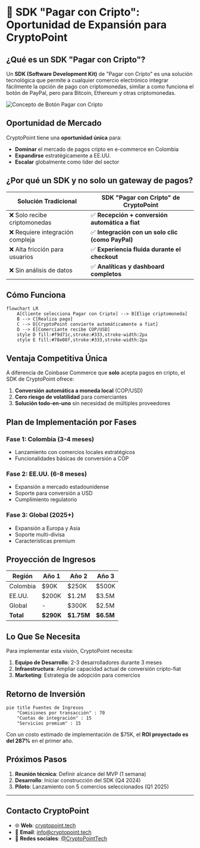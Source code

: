 # 🚀 SDK "Pagar con Cripto": Oportunidad de Expansión para CryptoPoint

## ¿Qué es un SDK "Pagar con Cripto"?

Un **SDK (Software Development Kit)** de "Pagar con Cripto" es una solución tecnológica que permite a cualquier comercio electrónico integrar fácilmente la opción de pago con criptomonedas, similar a como funciona el botón de PayPal, pero para Bitcoin, Ethereum y otras criptomonedas.

![Concepto de Botón Pagar con Cripto](https://via.placeholder.com/600x300?text=Bot%C3%B3n+Pagar+con+Cripto)

## Oportunidad de Mercado

CryptoPoint tiene una **oportunidad única** para:

- **Dominar** el mercado de pagos cripto en e-commerce en Colombia
- **Expandirse** estratégicamente a EE.UU.
- **Escalar** globalmente como líder del sector

## ¿Por qué un SDK y no solo un gateway de pagos?

| Solución Tradicional | SDK "Pagar con Cripto" de CryptoPoint |
|----------------------|--------------------------------------|
| ❌ Solo recibe criptomonedas | ✅ **Recepción + conversión automática a fiat** |
| ❌ Requiere integración compleja | ✅ **Integración con un solo clic (como PayPal)** |
| ❌ Alta fricción para usuarios | ✅ **Experiencia fluida durante el checkout** |
| ❌ Sin análisis de datos | ✅ **Analíticas y dashboard completos** |

## Cómo Funciona

```mermaid
flowchart LR
    A[Cliente selecciona Pagar con Cripto] --> B[Elige criptomoneda]
    B --> C[Realiza pago]
    C --> D[CryptoPoint convierte automáticamente a fiat]
    D --> E[Comerciante recibe COP/USD]
    style D fill:#f9d71c,stroke:#333,stroke-width:2px
    style E fill:#78e08f,stroke:#333,stroke-width:2px
```

## Ventaja Competitiva Única

A diferencia de Coinbase Commerce que **solo** acepta pagos en cripto, el SDK de CryptoPoint ofrece:

1. **Conversión automática a moneda local** (COP/USD)
2. **Cero riesgo de volatilidad** para comerciantes
3. **Solución todo-en-uno** sin necesidad de múltiples proveedores

## Plan de Implementación por Fases

### Fase 1: Colombia (3-4 meses)
- Lanzamiento con comercios locales estratégicos
- Funcionalidades básicas de conversión a COP

### Fase 2: EE.UU. (6-8 meses)
- Expansión a mercado estadounidense
- Soporte para conversión a USD
- Cumplimiento regulatorio

### Fase 3: Global (2025+)
- Expansión a Europa y Asia
- Soporte multi-divisa
- Características premium

## Proyección de Ingresos

| Región   | Año 1 | Año 2 | Año 3 |
|----------|-------|-------|-------|
| Colombia | $90K  | $250K | $500K |
| EE.UU.   | $200K | $1.2M | $3.5M |
| Global   | -     | $300K | $2.5M |
| **Total**| **$290K** | **$1.75M** | **$6.5M** |

## Lo Que Se Necesita

Para implementar esta visión, CryptoPoint necesita:

1. **Equipo de Desarrollo**: 2-3 desarrolladores durante 3 meses
2. **Infraestructura**: Ampliar capacidad actual de conversión cripto-fiat
3. **Marketing**: Estrategia de adopción para comercios

## Retorno de Inversión

```mermaid
pie title Fuentes de Ingresos
    "Comisiones por transacción" : 70
    "Cuotas de integración" : 15
    "Servicios premium" : 15
```

Con un costo estimado de implementación de $75K, el **ROI proyectado es del 287%** en el primer año.

## Próximos Pasos

1. **Reunión técnica**: Definir alcance del MVP (1 semana)
2. **Desarrollo**: Iniciar construcción del SDK (Q4 2024)
3. **Piloto**: Lanzamiento con 5 comercios seleccionados (Q1 2025)

---

## Contacto CryptoPoint

- 🌐 **Web**: [cryptopoint.tech](https://cryptopoint.tech)
- 📧 **Email**: [info@cryptopoint.tech](mailto:info@cryptopoint.tech)
- 📱 **Redes sociales**: [@CryptoPointTech](https://twitter.com/cryptopointtech)
